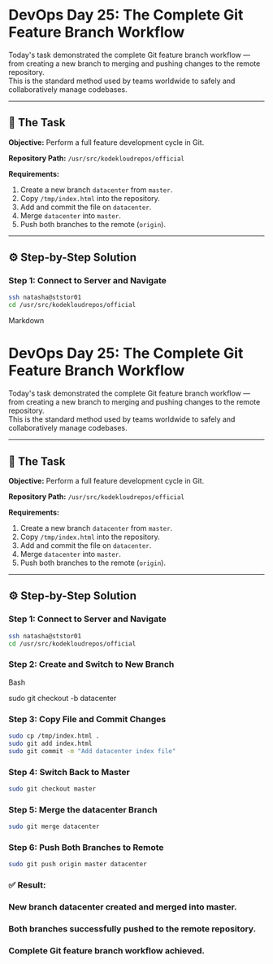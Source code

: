 # DevOps Day 25: The Complete Git Feature Branch Workflow

Today's task demonstrated the complete Git feature branch workflow — from creating a new branch to merging and pushing changes to the remote repository.  
This is the standard method used by teams worldwide to safely and collaboratively manage codebases.

---

## 🧠 The Task

**Objective:** Perform a full feature development cycle in Git.

**Repository Path:** `/usr/src/kodekloudrepos/official`

**Requirements:**
1. Create a new branch `datacenter` from `master`.  
2. Copy `/tmp/index.html` into the repository.  
3. Add and commit the file on `datacenter`.  
4. Merge `datacenter` into `master`.  
5. Push both branches to the remote (`origin`).

---

## ⚙️ Step-by-Step Solution

### **Step 1: Connect to Server and Navigate**
```bash
ssh natasha@ststor01
cd /usr/src/kodekloudrepos/official
```
Markdown

# DevOps Day 25: The Complete Git Feature Branch Workflow

Today's task demonstrated the complete Git feature branch workflow — from creating a new branch to merging and pushing changes to the remote repository.  
This is the standard method used by teams worldwide to safely and collaboratively manage codebases.

---

## 🧠 The Task

**Objective:** Perform a full feature development cycle in Git.

**Repository Path:** `/usr/src/kodekloudrepos/official`

**Requirements:**
1. Create a new branch `datacenter` from `master`.  
2. Copy `/tmp/index.html` into the repository.  
3. Add and commit the file on `datacenter`.  
4. Merge `datacenter` into `master`.  
5. Push both branches to the remote (`origin`).

---

## ⚙️ Step-by-Step Solution

### **Step 1: Connect to Server and Navigate**
```bash
ssh natasha@ststor01
cd /usr/src/kodekloudrepos/official
```
### Step 2: Create and Switch to New Branch
Bash

sudo git checkout -b datacenter
### Step 3: Copy File and Commit Changes
```Bash
sudo cp /tmp/index.html .
sudo git add index.html
sudo git commit -m "Add datacenter index file"
```
### Step 4: Switch Back to Master
```Bash
sudo git checkout master
```
### Step 5: Merge the datacenter Branch
```Bash
sudo git merge datacenter
```
### Step 6: Push Both Branches to Remote
```Bash
sudo git push origin master datacenter
```
### ✅ Result:

### New branch datacenter created and merged into master.

### Both branches successfully pushed to the remote repository.

### Complete Git feature branch workflow achieved.
